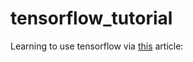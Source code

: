 # tensorflow_tutorial
Learning to use tensorflow via [this](https://towardsdatascience.com/how-to-set-started-with-tensorflow-using-keras-api-and-google-colab-5421e5e4ef56) article: 
